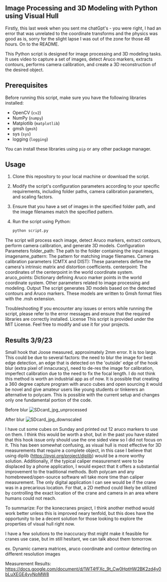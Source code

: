 ## Image Processing and 3D Modeling with Python using Visual Hull

Firstly, this last week when you sent me chatGpt's - you were right, I had an error that was unrelated to the coordinate transforms and the physics was good as is, sorry for the slight lapse I was out of the zone for those 48 hours.
On to the README.

This Python script is designed for image processing and 3D modeling tasks. It uses video to capture a set of images, detect Aruco markers, extracts contours, performs camera calibration, and create a 3D reconstruction of the desired object.

## Prerequisites

Before running this script, make sure you have the following libraries installed:

- OpenCV (`cv2`)
- NumPy (`numpy`)
- Matplotlib (`matplotlib`)
- gmsh (`gmsh`)
- sys (`sys`)
- logging (`logging`)

You can install these libraries using `pip` or any other package manager.

## Usage

1. Clone this repository to your local machine or download the script.
2. Modify the script's configuration parameters according to your specific requirements, including folder paths, camera calibration parameters, and scaling factors.
3. Ensure that you have a set of images in the specified folder path, and the image filenames match the specified pattern.
4. Run the script using Python:

   ```bash
   python script.py
The script will process each image, detect Aruco markers, extract contours, perform camera calibration, and generate 3D models.
Configuration Parameters
folder_path: The path to the folder containing the input images.
imagename_pattern: The pattern for matching image filenames.
Camera calibration parameters (CMTX and DIST): These parameters define the camera's intrinsic matrix and distortion coefficients.
centerpoint: The coordinates of the centerpoint in the world coordinate system.
aruco_points: Dictionary defining Aruco marker points in the world coordinate system.
Other parameters related to image processing and modeling.
Output
The script generates 3D models based on the detected contours and Aruco markers. These models are written to Gmsh format files with the .msh extension.

Troubleshooting
If you encounter any issues or errors while running the script, please refer to the error messages and ensure that the required libraries are correctly installed.
License
This script is provided under the MIT License. Feel free to modify and use it for your projects.

## Results 3/9/23

Small hook that Joose measured, approximately 2mm error.  It is too large.  This could be due to several factors: the need to blur the image for best edge detection, an edge that is detected on the 'outside' edge of the hook blur (extra pixel of innacuracy), need to de-res the image for calibration, imperfect calibration due to the need to fix the focal length.  I do not think this method is worth an industrial app as of now.  It is possible that creating a 360 degree capture program with aruco cubes and open sourcing it would be novel and give amateur users like young students or tinkerers an alternative to polycam.  This is possible with the current setup and changes only one fundamental portion of the code.

Before blur
![SDcard_jpg_unprocessed](https://github.com/nichfi/NOZ_hook/assets/129064580/86f59cad-234e-4037-a99c-05999ba96375)

After blur
![SDcard_jpg_downscaled](https://github.com/nichfi/NOZ_hook/assets/129064580/ece8c396-bf98-4d7f-9a2d-bcc2fcc51d15)


I have cut some cubes on Sunday and printed out 12 aruco markers to use on them.  I think this would be worth a shot, but in the past you have stated that this hook issue only should use the one sided view so I did not focus on it.  This has been somewhat confusing, as visual hull is most effective for 3D measurements that require a complete object, in this case I believe that using diplib (https://pypi.org/project/diplib) would be a more worthy solution.  Additionally, if the typical caliper measurement were to be displaced by a phone application, I would expect that it offers a substantial improvement to the traditional methods.  Both polycam and any homebrewed/open-source software wll take more time than caliper measurement.  The only digital application I can see would be if the crane was in a precarious location.  For that, a 2D method could likely be utilized by controlling the exact location of the crane and camera in an area where humans could not reach.

To summarize:  For the konecranes project, I think another method would work better unless this is improved neary tenfold, but this does have the opportunity to be a decent solution for those looking to explore the properties of visual hull right now.

I have a few solutions to the inaccuracy thst might make it feasible for cranes use case, but im still hesitant, we can talk about them tomorrow.

ex. Dynamic camera matrices, aruco coordinate and contour detecting on different resolution images

Measurement Results: 
https://docs.google.com/document/d/1WT4fFXc_9t_Cw0HptHW2BK2zd4y0bLuXEGE4vyNoMW8 


